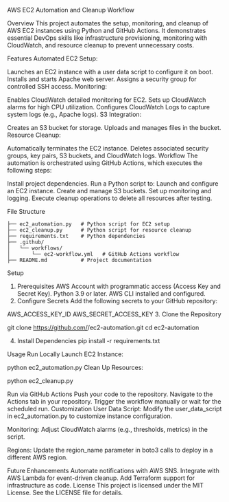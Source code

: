 AWS EC2 Automation and Cleanup Workflow

Overview
This project automates the setup, monitoring, and cleanup of AWS EC2 instances using Python and GitHub Actions. 
It demonstrates essential DevOps skills like infrastructure provisioning, monitoring with CloudWatch, and resource cleanup to prevent unnecessary costs.

Features
Automated EC2 Setup:

Launches an EC2 instance with a user data script to configure it on boot.
Installs and starts Apache web server.
Assigns a security group for controlled SSH access.
Monitoring:

Enables CloudWatch detailed monitoring for EC2.
Sets up CloudWatch alarms for high CPU utilization.
Configures CloudWatch Logs to capture system logs (e.g., Apache logs).
S3 Integration:

Creates an S3 bucket for storage.
Uploads and manages files in the bucket.
Resource Cleanup:

Automatically terminates the EC2 instance.
Deletes associated security groups, key pairs, S3 buckets, and CloudWatch logs.
Workflow
The automation is orchestrated using GitHub Actions, which executes the following steps:

Install project dependencies.
Run a Python script to:
Launch and configure an EC2 instance.
Create and manage S3 buckets.
Set up monitoring and logging.
Execute cleanup operations to delete all resources after testing.

File Structure
```
├── ec2_automation.py   # Python script for EC2 setup
├── ec2_cleanup.py      # Python script for resource cleanup
├── requirements.txt    # Python dependencies
├── .github/
│   └── workflows/
│       └── ec2-workflow.yml   # GitHub Actions workflow
├── README.md           # Project documentation
```

Setup
1. Prerequisites
AWS Account with programmatic access (Access Key and Secret Key).
Python 3.9 or later.
AWS CLI installed and configured.
2. Configure Secrets
Add the following secrets to your GitHub repository:

AWS_ACCESS_KEY_ID
AWS_SECRET_ACCESS_KEY
3. Clone the Repository

git clone https://github.com/<your-username>/ec2-automation.git
cd ec2-automation

4. Install Dependencies
pip install -r requirements.txt

Usage
Run Locally
Launch EC2 Instance:

python ec2_automation.py
Clean Up Resources:

python ec2_cleanup.py

Run via GitHub Actions
Push your code to the repository.
Navigate to the Actions tab in your repository.
Trigger the workflow manually or wait for the scheduled run.
Customization
User Data Script: Modify the user_data_script in ec2_automation.py to customize instance configuration.

Monitoring: Adjust CloudWatch alarms (e.g., thresholds, metrics) in the script.

Regions: Update the region_name parameter in boto3 calls to deploy in a different AWS region.

Future Enhancements
Automate notifications with AWS SNS.
Integrate with AWS Lambda for event-driven cleanup.
Add Terraform support for infrastructure as code.
License
This project is licensed under the MIT License. See the LICENSE file for details.
